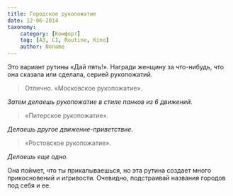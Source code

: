 ```yaml
---
title: Городское рукопожатие
date: 12-06-2014
taxonomy:
    category: [Комфорт]
	tag: [A3, С1, Routine, Kino]
	author: Noname
---
```


Это вариант рутины «Дай пять!». Награди женщину за что-нибудь, что она сказала или сделала, серией рукопожатий.

> Отлично. «Московское рукопожатие».

*Затем делаешь рукопожатие в стиле панков из 6 движений.*

> «Питерское рукопожатие».

*Делаешь другое движение-приветствие.*

> «Ростовское рукопожатие».

*Делаешь еще одно.*

Она поймет, что ты прикалываешься, но эта рутина создает много прикосновений и игривости. Очевидно, подстраивай названия городов под себя и ее.